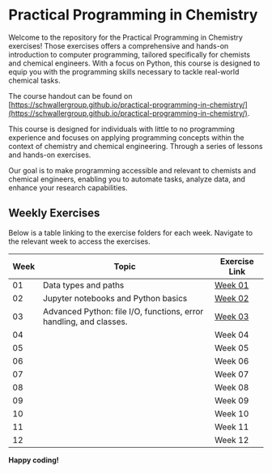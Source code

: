 Practical Programming in Chemistry
==================================

Welcome to the repository for the Practical Programming in Chemistry exercises! Those exercises offers a comprehensive and hands-on introduction to computer programming, tailored specifically for chemists and chemical engineers. With a focus on Python, this course is designed to equip you with the programming skills necessary to tackle real-world chemical tasks.

The course handout can be found on [https://schwallergroup.github.io/practical-programming-in-chemistry/](https://schwallergroup.github.io/practical-programming-in-chemistry/).

This course is designed for individuals with little to no programming experience and focuses on applying programming concepts within the context of chemistry and chemical engineering. Through a series of lessons and hands-on exercises.

Our goal is to make programming accessible and relevant to chemists and chemical engineers, enabling you to automate tasks, analyze data, and enhance your research capabilities.

Weekly Exercises
----------------

Below is a table linking to the exercise folders for each week. Navigate to the relevant week to access the exercises.

| Week | Topic | Exercise Link |
| --- | --- | --- |
| 01 | Data types and paths | [Week 01](week_01) |
| 02 | Jupyter notebooks and Python basics | [Week 02](week_02) |
| 03 | Advanced Python: file I/O, functions, error handling, and classes. | [Week 03](week_03) |
| 04 |  | Week 04 |
| 05 |  | Week 05 |
| 06 |  | Week 06 |
| 07 |  | Week 07 |
| 08 |  | Week 08 |
| 09 | | Week 09 |
| 10 |  | Week 10 |
| 11 |  | Week 11 |
| 12 |  | Week 12 |


**Happy coding!**
